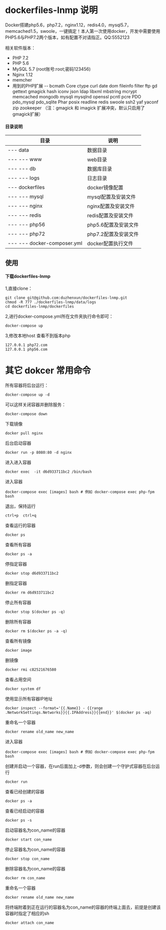 # dockerfiles-lnmp 说明
Docker搭建php5.6，php7.2，nginx1.12，redis4.0，mysql5.7，memcached1.5，swoole，一键搞定！本人第一次使用docker，开发中需要使用PHP5.6与PHP7.2两个版本，如有配置不对请指正。QQ:5552123

相关软件版本：
- PHP 7.2
- PHP 5.6
- MySQL 5.7 (root账号:root;密码123456)
- Nginx 1.12
- memcher
- 用到的PHP扩展
-- bcmath
Core
ctype
curl
date
dom
fileinfo
filter
ftp
gd
gettext
gmagick
hash
iconv
json
ldap
libxml
mbstring
mcrypt
memcached
mongodb
mysqli
mysqlnd
openssl
pcntl
pcre
PDO
pdo_mysql
pdo_sqlite
Phar
posix
readline
redis
swoole
ssh2
yaf
yaconf
zip
zookeeper
（注：gmagick 和 imagick 扩展冲突，默认只启用了gmagick扩展）
#### 目录说明
目录 | 说明
---|---
--- data | 数据目录
--- --- www | web目录
--- --- db | 数据库目录
--- --- logs | 日志目录
--- dockerfiles | docker镜像配置
--- --- mysql | mysql配置及安装文件
--- --- nginx | nginx配置及安装文件
--- --- redis | redis配置及安装文件
--- --- php56 | php5.6配置及安装文件
--- --- php72 | php7.2配置及安装文件
--- --- docker-composer.yml | docker配置执行文件

## 使用

#### 下载dockerfiles-lnmp
1,直接clone：
```
git clone git@github.com:duzhenxun/dockerfiles-lnmp.git
chmod -R 777 ./dockerfiles-lnmp/data/logs
cd dockerfiles-lnmp/dockerfiles
```
2,进行docker-compose.yml所在文件夹执行命令即可：
```
docker-compose up  

```  
3,修改本地host 查看不到版本php
```  
127.0.0.1 php72.com
127.0.0.1 php56.com 
``` 

# 其它 dokcer 常用命令

所有容器将后台运行：  
```
docker-compose up -d
```  
可以这样关闭容器并删除服务：
```
docker-compose down
```
下载镜像
```
docker pull nginx  
```
后台启动容器
```
docker run -p 8080:80 -d nginx 
```
进入进入容器
```
docker exec  -it d6d933711bc2 /bin/bash  
```
进入容器
```
docker-compose exec [images] bash # 例如 docker-compose exec php-fpm bash
```
退出，保持运行
```
ctrl+p  ctrl+q 
```
查看运行的容器
```
docker ps 
```
查看所有容器
```
docker ps -a 
```

停指定容器
```
docker stop d6d933711bc2 
```
删指定容器
```
docker rm d6d933711bc2 
```
停止所有容器
```
docker stop $(docker ps -q) 
```
删除所有容器
```
docker rm $(docker ps -a -q) 
```

查看所有镜像
```
docker image 
```
删镜像
```
docker rmi c82521676580 
```
查看占用空间
```
docker system df 
```

使用显示所有容器IP地址
```
docker inspect --format='{{.Name}} - {{range .NetworkSettings.Networks}}{{.IPAddress}}{{end}}' $(docker ps -aq)
```
重命名一个容器 
```
docker rename old_name new_name 
```
进入容器
```
docker-compose exec [images] bash # 例如 docker-compose exec php-fpm bash
```
创建并启动一个容器，在run后面加上-d参数，则会创建一个守护式容器在后台运行
```
docker run 
```
查看已经创建的容器

```
docker ps -a 
```
查看已经启动的容器

```
docker ps -s 
```
启动容器名为con_name的容器
```
docker start con_name 
```
停止容器名为con_name的容器
```
docker stop con_name 
```
删除容器名为con_name的容器
```
docker rm con_name 
```
重命名一个容器 
```
docker rename old_name new_name 
```
将终端附着到正在运行的容器名为con_name的容器的终端上面去，前提是创建该容器时指定了相应的sh
```
docker attach con_name 
```

